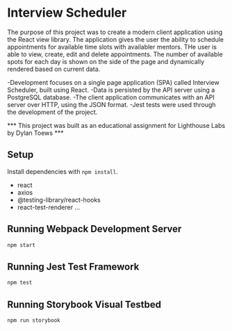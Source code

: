 # Interview Scheduler

The purpose of this project was to create a modern client application using the React view library. The application gives the user the ability to schedule appointments for available time slots with availabler mentors. THe user is able to view, create, edit and delete appointments. The number of available spots for each day is shown on the side of the page and dynamically rendered based on current data. 

-Development focuses on a single page application (SPA) called Interview Scheduler, built using React.
-Data is persisted by the API server using a PostgreSQL database.
-The client application communicates with an API server over HTTP, using the JSON format.
-Jest tests were used through the development of the project.

*** This project was built as an educational assignment for Lighthouse Labs by Dylan Toews ***

## Setup

Install dependencies with `npm install`.

- react
- axios
- @testing-library/react-hooks
- react-test-renderer
...

## Running Webpack Development Server

```sh
npm start
```

## Running Jest Test Framework

```sh
npm test
```

## Running Storybook Visual Testbed

```sh
npm run storybook
```
